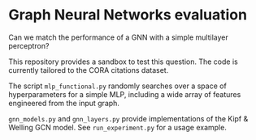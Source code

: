 # Graph Neural Networks evaluation

Can we match the performance of a GNN with a simple multilayer perceptron?

This repository provides a sandbox to test this question. The code is currently tailored to the CORA citations dataset.

The script ``mlp_functional.py`` randomly searches over a space of hyperparameters for a simple MLP, including a wide array of features engineered from the input graph.

``gnn_models.py`` and ``gnn_layers.py`` provide implementations of the Kipf & Welling GCN model. See ``run_experiment.py`` for a usage example.
